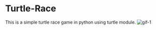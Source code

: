 # Turtle-Race
This is a simple turtle race game in python using turtle module.
![gif-1](https://user-images.githubusercontent.com/84345598/122925349-60510b80-d384-11eb-814b-5617c15dd4c2.gif)
